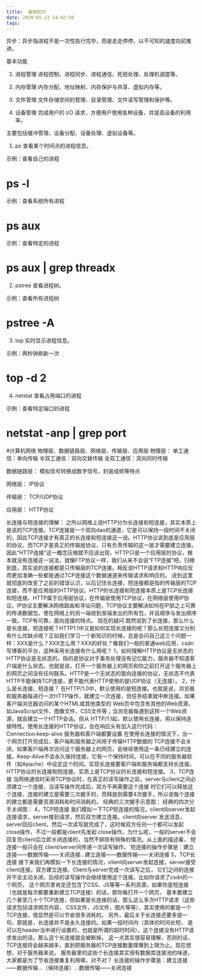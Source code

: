 ```yaml
---
title:  基础知识
date: 2020-05-22 14:42:58
tags:
---
```

异步：异步指进程不是一次性执行完毕，而是走走停停，以不可知的速度向前推进。

基本功能
1. 进程管理
进程控制、进程同步、进程通信、死锁处理、处理机调度等。

2. 内存管理
内存分配、地址映射、内存保护与共享、虚拟内存等。

3. 文件管理
文件存储空间的管理、目录管理、文件读写管理和保护等。

4. 设备管理
完成用户的 I/O 请求，方便用户使用各种设备，并提高设备的利用率。

主要包括缓冲管理、设备分配、设备处理、虛拟设备等。

1. ps
查看某个时间点的进程信息。

示例：查看自己的进程

# ps -l
示例：查看系统所有进程

# ps aux
示例：查看特定的进程

# ps aux | grep threadx

2. pstree
查看进程树。

示例：查看所有进程树

# pstree -A
3. top
实时显示进程信息。

示例：两秒钟刷新一次

# top -d 2
4. netstat
查看占用端口的进程

示例：查看特定端口的进程

# netstat -anp | grep port


#计算机网络
物理层、数据链路层、网络层、传输层、应用层
物理层：
单工通信：单向传输
半双工通信：双向交替传输
全双工通信：双向同时传输

数据链路层：
模拟信号转换成数字信号，封装成帧等特点

网络层：
IP协议

传输层：
TCP/UDP协议

应用层：
HTTP协议

长连接与短连接的理解：
之所以网络上说HTTP分为长连接和短连接，其实本质上是说的TCP连接。TCP连接是一个双向dao的通道，它是可以保持一段时间不关闭的，因此TCP连接才有真正的长连接和短连接这一说。HTTP协议说到底是应用层的协议，而TCP才是真正的传输层协议，只有负责传输的这一层才需要建立连接。
因此“HTTP连接”这一概念压根就不应该出现，HTTP只是一个应用层的协议，根本就没有连接这一说法，就像FTP协议一样，我们从来不会说“FTP连接”吧。归根到底，其实说的连接都是只传输层的TCP连接。相反说HTTP请求和HTTP响应反而更加准确一些都是通过TCP连接这个数据通道来传输请求和响应的。
说到这里就彻底的改变了之前的错误认识，以后记住长连接，短连接都是指的传输层的TCP连接，而不是应用层的HTTP协议。HTTP的长连接和短连接本质上是TCP长连接和短连接。HTTP属于应用层协议，在传输层使用TCP协议，在网络层使用IP协议。IP协议主要解决网络路由和寻址问题，TCP协议主要解决如何在IP层之上可靠的传递数据包，使在网络上的另一端收到发端发出的所有包，并且顺序与发出顺序一致。TCP有可靠，面向连接的特点。
现在的疑问
既然说到了长连接，那么什么是长连接，短连接呢？HTTP1.1中又是如何实现长连接的呢？那么长短连接又分别有什么优缺点呢？正如我们学习一个新知识的时候，总是会问自己这三个问题一样：XXX是什么？XXX怎么用？XXX的好处？像我们一般的普通web应用，csdn写博客的平台，这种采用长连接有什么用呢？
1，如何理解HTTP协议是无状态的
HTTP协议是无状态的，指的是协议对于事务处理没有记忆能力，服务器不知道客户端是什么状态。也就是说，打开一个服务器上的网页和你之前打开这个服务器上的网页之间没有任何联系。HTTP是一个无状态的面向连接的协议，无状态不代表HTTP不能保持TCP连接，更不能代表HTTP使用的是UDP协议（无连接）。
2，什么是长连接、短连接？
在HTTP/1.0中，默认使用的是短连接。也就是说，浏览器和服务器每进行一次HTTP操作，就建立一次连接，但任务结束就中断连接。如果客户端浏览器访问的某个HTML或其他类型的 Web页中包含有其他的Web资源，如JavaScript文件、图像文件、CSS文件等；当浏览器每遇到这样一个Web资源，就会建立一个HTTP会话。但从 HTTP/1.1起，默认使用长连接，用以保持连接特性。使用长连接的HTTP协议，会在响应头有加入这行代码：
Connection:keep-alive 服务器和客户端都要设置
在使用长连接的情况下，当一个网页打开完成后，客户端和服务器之间用于传输HTTP数据的 TCP连接不会关闭，如果客户端再次访问这个服务器上的网页，会继续使用这一条已经建立的连接。Keep-Alive不会永久保持连接，它有一个保持时间，可以在不同的服务器软件（如Apache）中设定这个时间。实现长连接要客户端和服务端都支持长连接。HTTP协议的长连接和短连接，实质上是TCP协议的长连接和短连接。
3，TCP连接
当网络通信时采用TCP协议时，在真正的读写操作之前，server与client之间必须建立一个连接，当读写操作完成后，双方不再需要这个连接 时它们可以释放这个连接，连接的建立是需要三次握手的，而释放则需要4次握手，所以说每个连接的建立都是需要资源消耗和时间消耗的。
经典的三次握手示意图：
经典的四次分手关闭图：
4，TCP短连接
我们模拟一下TCP短连接的情况，client向server发起连接请求，server接到请求，然后双方建立连接。client向server
发送消息，server回应client，然后一次读写就完成了，这时候双方任何一个都可以发起close操作，不过一般都是client先发起
close操作。为什么呢，一般的server不会回复完client后立即关闭连接的，当然不排除有特殊的情况。从上面的描述看，
短连接一般只会在
client/server间传递一次读写操作。
短连接的操作步骤是：建立连接——数据传输——关闭连接…建立连接——数据传输——关闭连接
5，TCP长连接
接下来我们再模拟一下长连接的情况，client向server发起连接，server接受client连接，双方建立连接。Client与server完成一次读写之后，
它们之间的连接并不会主动关闭，后续的读写操作会继续使用这个连接。比如你请求了csdn的一个网页，
这个网页里肯定还包含了CSS、JS等等一系列资源，如果你是短连接（也就是每次都要重新建立TCP连接）的话，那你每打开一个网页，
基本要建立几个甚至几十个TCP连接，但如果是长连接的话，那么这么多次HTTP请求（这些请求包括请求网页内容，
CSS文件，JS文件，图片等等），其实使用的都是一个TCP连接，很显然是可以节省很多消耗的。
另外，最后关于长连接还要多提一句，那就是，长连接并不是永久连接的。如果一段时间内（具体的时间长短，
是可以在header当中进行设置的，也就是所谓的超时时间），这个连接没有HTTP请求发出的话，那么这个长连接就会被断掉。
这一点其实很容易理解，否则的话，TCP连接将会越来越多，直到把服务器的TCP连接数量撑爆到上限为止。现在想想，对于服务器来说，
服务器里的这些个长连接其实很有数据库连接池的味道，大家都是为了节省连接重复利用嘛，对不对？
长连接的操作步骤是：建立连接——数据传输…（保持连接）…数据传输——关闭连接